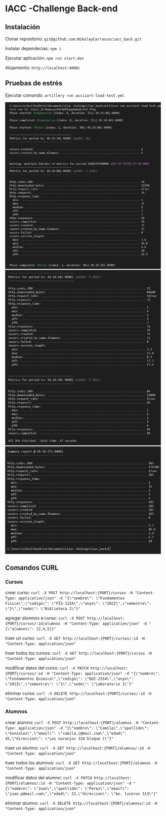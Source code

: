 # IACC -Challenge Back-end

## Instalación

Clonar repositorio: `git@github.com:NikolayCarrasco/iacc_back.git`

Instalar dependecias: `npm i`

Ejecutar aplicación: `npm run start:dev`

Alojamiento: `http://localhost:4000/`

## Pruebas de estrés

Ejecutar comando: `artillery run asciiart-load-test.yml`

<img src="./src/imgs/artillery1.png"/>

<img src="./src/imgs/artillery2.png"/>

<img src="./src/imgs/artillery3.png"/>

## Comandos CURL

### Cursos

crear curso: `curl -X POST http://localhost:{PORT}/cursos -H "Content-Type: application/json" -d "{\"nombre\": \"Fundamentos Fisica\",\"codigo\": \"FIS-1234\",\"anyo\": \"2022\",\"semestre\": \"2\",\"sede\": \"Biblioteca 2\"}"`

agregar alumnos a curso: `curl -X POST http://localhost:{PORT}/cursos/:id/alumnos -H "Content-Type: application/json" -d "{\"alumnos\": [2,4,5]}"`

traer un curso: `curl -X GET http://localhost:{PORT}/cursos/:id -H "Content-Type: application/json"`

traer todos los cursos: `curl -X GET http://localhost:{PORT}/cursos -H "Content-Type: application/json"`

modificar datos del curso: `curl -X PATCH http://localhost:{PORT}/cursos/:id -H "Content-Type: application/json" -d "{\"nombre\": \"Fundamentos Quimica\",\"codigo\": \"QUI-2354\",\"anyo\": \"2013\",\"semestre\": \"1\",\"sede\": \"Laboratorio 1\"}"`

eliminar curso: `curl -X DELETE http://localhost:{PORT}/cursos/:id -H "Content-Type: application/json"`

### Alumnos

crear alumno: `curl -X POST http://localhost:{PORT}/alumnos -H "Content-Type: application/json" -d "{\"nombre\": \"Camila\",\"apellido\": \"Gonzalez\",\"email\": \"camila.c@mail.com\",\"edad\": 45,\"direccion\": \"Los naranjos 324 bloque C\"}"`

traer un alumno: `curl -X GET http://localhost:{PORT}/alumnos/:id -H "Content-Type: application/json"`

traer todos los alumnos: `curl -X GET http://localhost:{PORT}/alumnos -H "Content-Type: application/json"`

modificar datos del alumno: `curl -X PATCH http://localhost:{PORT}/alumnos/:id -H "Content-Type: application/json" -d "{\"nombre\": \"Juan\",\"apellido\": \"Perez\",\"email\": \"juan.p@mail.com\",\"edad\": 22,\"direccion\": \"Av. luceros 313\"}"`

eliminar alumno: `curl -X DELETE http://localhost:{PORT}/alumnos/:id -H "Content-Type: application/json"`
